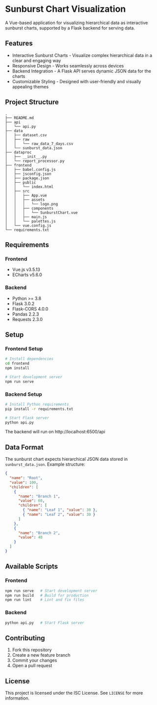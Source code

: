 # Sunburst Chart Visualization

A Vue-based application for visualizing hierarchical data as interactive sunburst charts, supported by a Flask backend for serving data.

## Features

- Interactive Sunburst Charts - Visualize complex hierarchical data in a clear and engaging way
- Responsive Design - Works seamlessly across devices
- Backend Integration - A Flask API serves dynamic JSON data for the charts
- Customizable Styling - Designed with user-friendly and visually appealing themes

## Project Structure
```
.
├── README.md
├── api
│   └── api.py
├── data
│   ├── dataset.csv
│   ├── raw
│   │   └── raw_data_7_days.csv
│   └── sunburst_data.json
├── dataproc
│   ├── __init__.py
│   └── report_processor.py
├── frontend
│   ├── babel.config.js
│   ├── jsconfig.json
│   ├── package.json
│   ├── public
│   │   └── index.html
│   ├── src
│   │   ├── App.vue
│   │   ├── assets
│   │   │   └── logo.png
│   │   ├── components
│   │   │   └── SunburstChart.vue
│   │   ├── main.js
│   │   └── palettes.js
│   └── vue.config.js
└── requirements.txt
```

## Requirements

### Frontend
- Vue.js v3.5.13
- ECharts v5.6.0

### Backend
- Python >= 3.8
- Flask 3.0.2
- Flask-CORS 4.0.0
- Pandas 2.2.3
- Requests 2.3.0

## Setup

### Frontend Setup
```bash
# Install dependencies
cd frontend
npm install

# Start development server
npm run serve
```

### Backend Setup
```bash
# Install Python requirements
pip install -r requirements.txt

# Start Flask server
python api.py
```

The backend will run on http://localhost:6500/api

## Data Format

The sunburst chart expects hierarchical JSON data stored in `sunburst_data.json`. Example structure:

```json
{
  "name": "Root",
  "value": 100,
  "children": [
    {
      "name": "Branch 1",
      "value": 60,
      "children": [
        { "name": "Leaf 1", "value": 30 },
        { "name": "Leaf 2", "value": 30 }
      ]
    },
    {
      "name": "Branch 2",
      "value": 40
    }
  ]
}
```

## Available Scripts

### Frontend
```bash
npm run serve   # Start development server
npm run build   # Build for production
npm run lint    # Lint and fix files
```

### Backend
```bash
python api.py   # Start Flask server
```

## Contributing

1. Fork this repository
2. Create a new feature branch
3. Commit your changes
4. Open a pull request

## License

This project is licensed under the ISC License. See `LICENSE` for more information.